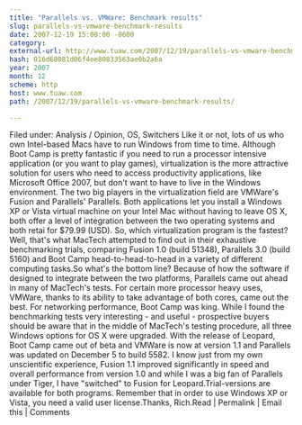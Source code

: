 ```yaml
---
title: "Parallels vs. VMWare: Benchmark results"
slug: parallels-vs-vmware-benchmark-results
date: 2007-12-19 15:00:00 -0600
category: 
external-url: http://www.tuaw.com/2007/12/19/parallels-vs-vmware-benchmark-results/
hash: 016d68081d06f4ee80833563ae0b2a6a
year: 2007
month: 12
scheme: http
host: www.tuaw.com
path: /2007/12/19/parallels-vs-vmware-benchmark-results/

---
```


Filed under: Analysis / Opinion, OS, Switchers
Like it or not, lots of us who own Intel-based Macs have to run Windows from time to time. Although Boot Camp is pretty fantastic if you need to run a processor intensive application (or you want to play games), virtualization is the more attractive solution for users who need to access productivity applications, like Microsoft Office 2007, but don't want to have to live in the Windows environment. The two big players in the virtualization field are VMWare's Fusion and Parallels' Parallels. Both applications let you install a Windows XP or Vista virtual machine on your Intel Mac without having to leave OS X, both offer a level of integration between the two operating systems and both retai for $79.99 (USD). So, which virtualization program is the fastest? Well, that's what MacTech attempted to find out in their exhaustive benchmarking trials, comparing Fusion 1.0 (build 51348), Parallels 3.0 (build 5160) and Boot Camp head-to-head-to-head in a variety of different computing tasks.So what's the bottom line? Because of how the software if designed to integrate between the two platforms, Parallels came out ahead in many of MacTech's tests. For certain more processor heavy uses, VMWare, thanks to its ability to take advantage of both cores, came out the best. For networking performance, Boot Camp was king. While I found the benchmarking tests very interesting - and useful - prospective buyers should be aware that in the middle of MacTech's testing procedure, all three Windows options for OS X were upgraded. With the release of Leopard, Boot Camp came out of beta and VMWare is now at version 1.1 and Parallels was updated on December 5 to build 5582. I know just from my own unscientific experience, Fusion 1.1 improved significantly in speed and overall performance from version 1.0 and while I was a big fan of Parallels under Tiger, I have "switched" to Fusion for Leopard.Trial-versions are available for both programs. Remember that in order to use Windows XP or Vista, you need a valid user license.Thanks, Rich.Read | Permalink | Email this | Comments

